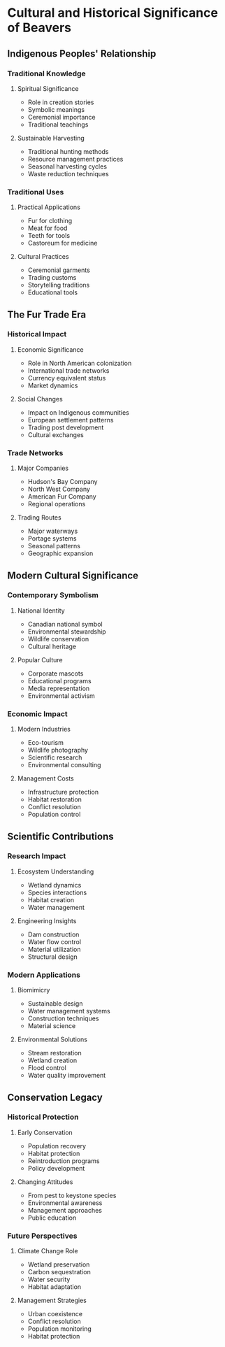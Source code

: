# Cultural and Historical Significance of Beavers

## Indigenous Peoples' Relationship

### Traditional Knowledge
1. Spiritual Significance
   - Role in creation stories
   - Symbolic meanings
   - Ceremonial importance
   - Traditional teachings

2. Sustainable Harvesting
   - Traditional hunting methods
   - Resource management practices
   - Seasonal harvesting cycles
   - Waste reduction techniques

### Traditional Uses
1. Practical Applications
   - Fur for clothing
   - Meat for food
   - Teeth for tools
   - Castoreum for medicine

2. Cultural Practices
   - Ceremonial garments
   - Trading customs
   - Storytelling traditions
   - Educational tools

## The Fur Trade Era

### Historical Impact
1. Economic Significance
   - Role in North American colonization
   - International trade networks
   - Currency equivalent status
   - Market dynamics

2. Social Changes
   - Impact on Indigenous communities
   - European settlement patterns
   - Trading post development
   - Cultural exchanges

### Trade Networks
1. Major Companies
   - Hudson's Bay Company
   - North West Company
   - American Fur Company
   - Regional operations

2. Trading Routes
   - Major waterways
   - Portage systems
   - Seasonal patterns
   - Geographic expansion

## Modern Cultural Significance

### Contemporary Symbolism
1. National Identity
   - Canadian national symbol
   - Environmental stewardship
   - Wildlife conservation
   - Cultural heritage

2. Popular Culture
   - Corporate mascots
   - Educational programs
   - Media representation
   - Environmental activism

### Economic Impact
1. Modern Industries
   - Eco-tourism
   - Wildlife photography
   - Scientific research
   - Environmental consulting

2. Management Costs
   - Infrastructure protection
   - Habitat restoration
   - Conflict resolution
   - Population control

## Scientific Contributions

### Research Impact
1. Ecosystem Understanding
   - Wetland dynamics
   - Species interactions
   - Habitat creation
   - Water management

2. Engineering Insights
   - Dam construction
   - Water flow control
   - Material utilization
   - Structural design

### Modern Applications
1. Biomimicry
   - Sustainable design
   - Water management systems
   - Construction techniques
   - Material science

2. Environmental Solutions
   - Stream restoration
   - Wetland creation
   - Flood control
   - Water quality improvement

## Conservation Legacy

### Historical Protection
1. Early Conservation
   - Population recovery
   - Habitat protection
   - Reintroduction programs
   - Policy development

2. Changing Attitudes
   - From pest to keystone species
   - Environmental awareness
   - Management approaches
   - Public education

### Future Perspectives
1. Climate Change Role
   - Wetland preservation
   - Carbon sequestration
   - Water security
   - Habitat adaptation

2. Management Strategies
   - Urban coexistence
   - Conflict resolution
   - Population monitoring
   - Habitat protection